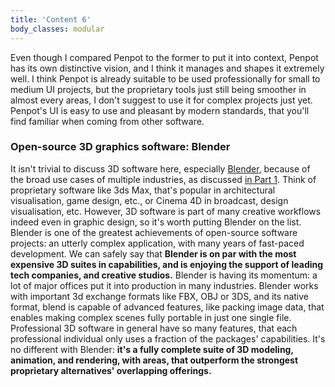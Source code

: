 ```yaml
---
title: 'Content 6'
body_classes: modular
---
```


Even though I compared Penpot to the former to put it into context, Penpot has its own distinctive vision, and I think it manages and shapes it extremely well. I think Penpot is already suitable to be used professionally for small to medium UI projects, but the proprietary tools just still being smoother in almost every areas, I don't suggest to use it for complex projects just yet. Penpot's UI is easy to use and pleasant by modern standards, that you'll find familiar when coming from other software.

### Open-source 3D graphics software: Blender
It isn't trivial to discuss 3D software here, especially [Blender,](https://www.blender.org) because of the broad use cases of multiple industries, as discussed [in Part 1](/blog/introducing-an-open-source-creative-software-ecosystem-for-professional-graphic-design-on-linux-part-1). Think of proprietary software like 3ds Max, that's popular in architectural visualisation, game design, etc., or Cinema 4D in broadcast, design visualisation, etc. However, 3D software is part of many creative workflows indeed even in graphic design, so it's worth putting Blender on the list. Blender is one of the greatest achievements of open-source software projects: an utterly complex application, with many years of fast-paced development. We can safely say that **Blender is on par with the most expensive 3D suites in capabilities, and is enjoying the support of leading tech companies, and creative studios.** Blender is having its momentum: a lot of major offices put it into production in many industries. Blender works with important 3d exchange formats like FBX, OBJ or 3DS, and its native format, blend is capable of advanced features, like packing image data, that enables making complex scenes fully portable in just one single file. Professional 3D software in general have so many features, that each professional individual only uses a fraction of the packages' capabilities. It's no different with Blender: **it's a fully complete suite of 3D modeling, animation, and rendering, with areas, that outperform the strongest proprietary alternatives' overlapping offerings.**